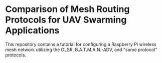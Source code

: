 # Comparison of Mesh Routing Protocols for UAV Swarming Applications
This repository contains a tutorial for configuring a Raspberry Pi wireless mesh network utilizing the OLSR, B.A.T.M.A.N.-ADV, and "some protocol" protocols.
